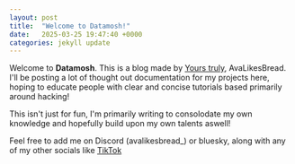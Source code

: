 ```yaml
---
layout: post
title:  "Welcome to Datamosh!"
date:   2025-03-25 19:47:40 +0000
categories: jekyll update
---
```

Welcome to **Datamosh**. This is a blog made by [Yours truly][bsky-link], AvaLikesBread. I'll be posting a lot of thought out documentation for my projects here, hoping to educate people with clear and concise tutorials based primarily around hacking!

This isn't just for fun, I'm primarily writing to consolodate my own knowledge and hopefully build upon my own talents aswell!

Feel free to add me on Discord (avalikesbread_) or bluesky, along with any of my other socials like [TikTok][tiktok-link]

[bsky-link]: https://bsky.app/profile/avalikesbread.bsky.social
[tiktok-link]: https://www.tiktok.com/@avalikesbread
